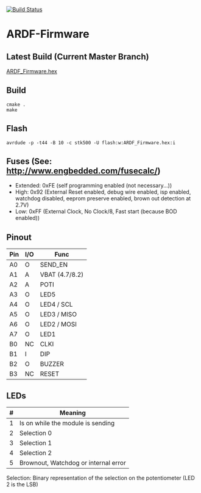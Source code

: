 [![Build Status](https://travis-ci.org/aul12/ARDF-Firmware.svg?branch=master)](https://travis-ci.org/aul12/ARDF-Firmware)
# ARDF-Firmware
## Latest Build (Current Master Branch)
[ARDF_Firmware.hex](http://aul12.github.io/ARDF-Firmware/ARDF_Firmware.hex)

## Build
```
cmake .
make
```

## Flash
```
avrdude -p -t44 -B 10 -c stk500 -U flash:w:ARDF_Firmware.hex:i
```

## Fuses (See: http://www.engbedded.com/fusecalc/)
 * Extended: 0xFE (self programming enabled (not necessary...))
 * High: 0x92 (External Reset enabled, debug wire enabled, isp enabled, watchdog disabled, 
                    eeprom preserve enabled, brown out detection at 2.7V)
 * Low: 0xFF (External Clock, No Clock/8, Fast start (because BOD enabled))

## Pinout
| Pin | I/O | Func |
| --- | --- | ---  |
| A0  | O   | SEND_EN |
| A1  | A   | VBAT (4.7/8.2) |
| A2  | A   | POTI |
| A3  | O   | LED5 |
| A4  | O   | LED4 / SCL  |
| A5  | O   | LED3 / MISO |
| A6  | O   | LED2 / MOSI |
| A7  | O   | LED1 |
| B0  | NC  | CLKI |
| B1  | I   | DIP  |
| B2  | O   | BUZZER |
| B3  | NC  | RESET |

## LEDs 
| # | Meaning |
| --- | --- |
| 1 | Is on while the module is sending |
| 2 | Selection 0 |
| 3 | Selection 1 |
| 4 | Selection 2 |
| 5 | Brownout, Watchdog or internal error |

Selection: Binary representation of the selection on the potentiometer (LED 2 is the LSB)
